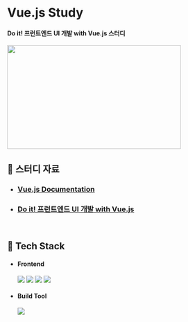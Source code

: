 # Vue.js Study

#### Do it! 프런트엔드 UI 개발 with Vue.js 스터디

<img src="https://github.com/hyunmin0317/Vue-Study/assets/63601183/b58744c2-95c3-4f45-8103-c92697eaecb0" width="400" height="240"/>

## :book: 스터디 자료

* ### [Vue.js Documentation](https://v3-docs.vuejs-korea.org/)
* ### [Do it! 프런트엔드 UI 개발 with Vue.js](https://doit-sample.netlify.app/main)

<br>

## :notebook_with_decorative_cover: Tech Stack

* #### Frontend
    <img src="https://img.shields.io/badge/HTML-E34F26?style=round-square&logo=HTML5&logoColor=white"/>
    <img src="https://img.shields.io/badge/JavaScript-F7DF1E?style=round-square&logo=JavaScript&logoColor=white"/>
    <img src="https://img.shields.io/badge/CSS-1572B6?style=round-square&logo=CSS3&logoColor=white"/>
    <img src="https://img.shields.io/badge/Vue.js-2.9.6-4FC08D?style=round-square&logo=vuedotjs&logoColor=white"/>
* #### Build Tool
    <img src="https://img.shields.io/badge/Node.js-18.16.0-339933?style=round-square&logo=nodedotjs&logoColor=white"/>